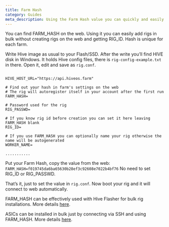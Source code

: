 ```yaml
---
title: Farm Hash
category: Guides
meta_description: Using the Farm Hash value you can quickly and easily add rigs to your farm in Hive OS.
---
```


You can find FARM_HASH on the web. Using it you can easily add rigs in bulk without creating rigs on the web and getting RIG_ID. Hash is unique for each farm.

Write Hive image as usual to your Flash/SSD. After the write you’ll find HIVE disk in Windows. It holds Hive config files, there is `rig-config-example.txt` in there. Open it, edit and save as `rig.conf`.
<pre><code>
HIVE_HOST_URL="https://api.hiveos.farm"

# Find out your hash in farm's settings on the web
# The rig will autoregister itself in your account after the first run
FARM_HASH=<your farm hash goes here>

# Password used for the rig
RIG_PASSWD=

# If you know rig id before creation you can set it here leaving FARM_HASH blank
RIG_ID=

# If you use FARM_HASH you can optionally name your rig otherwise the name will be autogenerated
WORKER_NAME=

...........
</code></pre>
Put your Farm Hash, copy the value from the web: `FARM_HASH=f019745da6ba65630b28ef3c92608e7022b4bf76`
No need to set RIG_ID or RIG_PASSWD.

That’s it, just to set the value in `rig.conf`. Now boot your rig and it will connect to web automatically.

FARM_HASH can be effectively used with Hive Flasher for bulk rig installations. More details [here](https://github.com/minershive/hive-flasher).

ASICs can be installed in bulk just by connecting via SSH and using FARM_HASH. More details [here](https://github.com/minershive/hiveos-asic).
